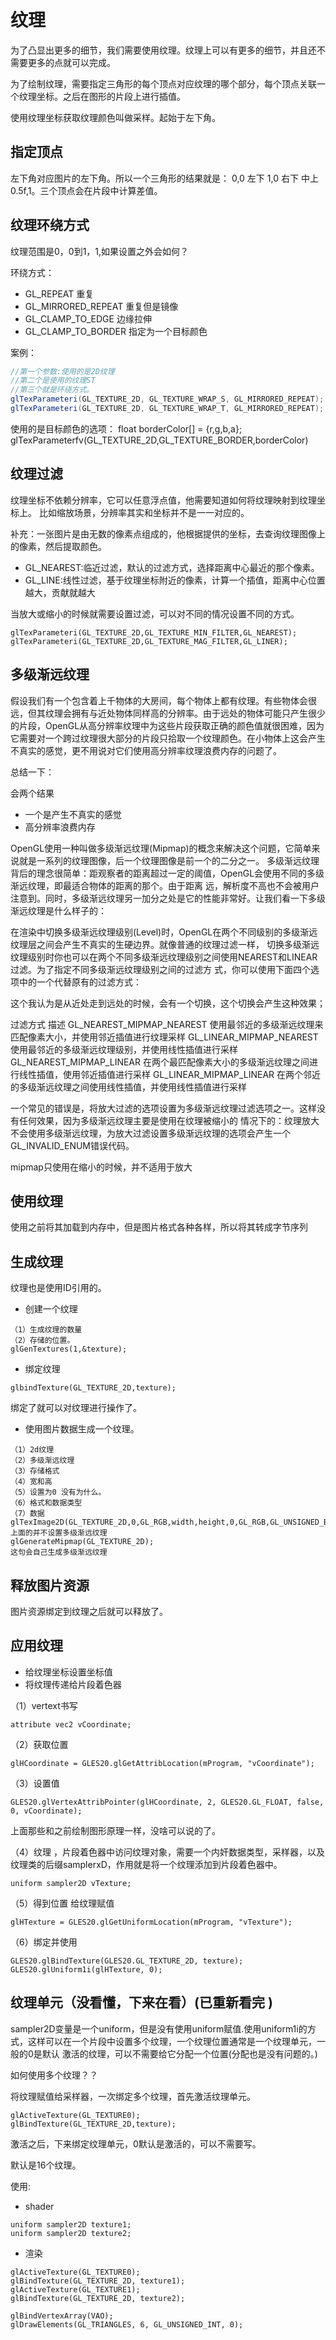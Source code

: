 # 纹理

为了凸显出更多的细节，我们需要使用纹理。纹理上可以有更多的细节，并且还不需要更多的点就可以完成。

为了绘制纹理，需要指定三角形的每个顶点对应纹理的哪个部分，每个顶点关联一个纹理坐标。之后在图形的片段上进行插值。

使用纹理坐标获取纹理颜色叫做采样。起始于左下角。

## 指定顶点

左下角对应图片的左下角。所以一个三角形的结果就是：
0,0  左下  1,0  右下    中上  0.5f,1。三个顶点会在片段中计算差值。

## 纹理环绕方式

纹理范围是0，0到1，1,如果设置之外会如何？

环绕方式：
- GL_REPEAT             重复
- GL_MIRRORED_REPEAT    重复但是镜像
- GL_CLAMP_TO_EDGE      边缘拉伸
- GL_CLAMP_TO_BORDER    指定为一个目标颜色

案例：
```java
//第一个参数:使用的是2D纹理
//第二个是使用的纹理ST
//第三个就是环绕方式。
glTexParameteri(GL_TEXTURE_2D, GL_TEXTURE_WRAP_S, GL_MIRRORED_REPEAT);
glTexParameteri(GL_TEXTURE_2D, GL_TEXTURE_WRAP_T, GL_MIRRORED_REPEAT);
```

使用的是目标颜色的选项：
float borderColor[] = {r,g,b,a};
glTexParameterfv(GL_TEXTURE_2D,GL_TEXTURE_BORDER,borderColor)

## 纹理过滤

纹理坐标不依赖分辨率，它可以任意浮点值，他需要知道如何将纹理映射到纹理坐标上。
比如缩放场景，分辨率其实和坐标并不是一一对应的。

补充：一张图片是由无数的像素点组成的，他根据提供的坐标，去查询纹理图像上的像素，然后提取颜色。

- GL_NEAREST:临近过滤，默认的过滤方式，选择距离中心最近的那个像素。
- GL_LINE:线性过滤，基于纹理坐标附近的像素，计算一个插值，距离中心位置越大，贡献就越大

当放大或缩小的时候就需要设置过滤，可以对不同的情况设置不同的方式。

```
glTexParameteri(GL_TEXTURE_2D,GL_TEXTURE_MIN_FILTER,GL_NEAREST);
glTexParameteri(GL_TEXTURE_2D,GL_TEXTURE_MAG_FILTER,GL_LINER);
```

## 多级渐远纹理

假设我们有一个包含着上千物体的大房间，每个物体上都有纹理。有些物体会很远，但其纹理会拥有与近处物体同样高的分辨率。由于远处的物体可能只产生很少的片段，OpenGL从高分辨率纹理中为这些片段获取正确的颜色值就很困难，因为它需要对一个跨过纹理很大部分的片段只拾取一个纹理颜色。在小物体上这会产生不真实的感觉，更不用说对它们使用高分辨率纹理浪费内存的问题了。

总结一下：

会两个结果
- 一个是产生不真实的感觉   
- 高分辨率浪费内存

OpenGL使用一种叫做多级渐远纹理(Mipmap)的概念来解决这个问题，它简单来说就是一系列的纹理图像，后一个纹理图像是前一个的二分之一。
多级渐远纹理背后的理念很简单：距观察者的距离超过一定的阈值，OpenGL会使用不同的多级渐远纹理，即最适合物体的距离的那个。由于距离
远，解析度不高也不会被用户注意到。同时，多级渐远纹理另一加分之处是它的性能非常好。让我们看一下多级渐远纹理是什么样子的：

在渲染中切换多级渐远纹理级别(Level)时，OpenGL在两个不同级别的多级渐远纹理层之间会产生不真实的生硬边界。就像普通的纹理过滤一样，
切换多级渐远纹理级别时你也可以在两个不同多级渐远纹理级别之间使用NEAREST和LINEAR过滤。为了指定不同多级渐远纹理级别之间的过滤方
式，你可以使用下面四个选项中的一个代替原有的过滤方式：

这个我认为是从近处走到远处的时候，会有一个切换，这个切换会产生这种效果；


过滤方式	描述
GL_NEAREST_MIPMAP_NEAREST	使用最邻近的多级渐远纹理来匹配像素大小，并使用邻近插值进行纹理采样
GL_LINEAR_MIPMAP_NEAREST	使用最邻近的多级渐远纹理级别，并使用线性插值进行采样
GL_NEAREST_MIPMAP_LINEAR	在两个最匹配像素大小的多级渐远纹理之间进行线性插值，使用邻近插值进行采样
GL_LINEAR_MIPMAP_LINEAR	在两个邻近的多级渐远纹理之间使用线性插值，并使用线性插值进行采样

一个常见的错误是，将放大过滤的选项设置为多级渐远纹理过滤选项之一。这样没有任何效果，因为多级渐远纹理主要是使用在纹理被缩小的
情况下的：纹理放大不会使用多级渐远纹理，为放大过滤设置多级渐远纹理的选项会产生一个GL_INVALID_ENUM错误代码。

mipmap只使用在缩小的时候，并不适用于放大

## 使用纹理

使用之前将其加载到内存中，但是图片格式各种各样，所以将其转成字节序列

## 生成纹理

纹理也是使用ID引用的。
- 创建一个纹理
```
（1）生成纹理的数量
（2）存储的位置。
glGenTextures(1,&texture);
```

- 绑定纹理

```
glbindTexture(GL_TEXTURE_2D,texture);
```

绑定了就可以对纹理进行操作了。

- 使用图片数据生成一个纹理。
```
（1）2d纹理
（2）多级渐远纹理
（3）存储格式
（4）宽和高
（5）设置为0 没有为什么。
（6）格式和数据类型
（7）数据
glTexImage2D(GL_TEXTURE_2D,0,GL_RGB,width,height,0,GL_RGB,GL_UNSIGNED_BYTE,data);
上面的并不设置多级渐远纹理
glGenerateMipmap(GL_TEXTURE_2D);
这句会自己生成多级渐远纹理
```

## 释放图片资源


图片资源绑定到纹理之后就可以释放了。

## 应用纹理

- 给纹理坐标设置坐标值
- 将纹理传递给片段着色器

（1）vertext书写

```
attribute vec2 vCoordinate;
```

（2）获取位置

```
glHCoordinate = GLES20.glGetAttribLocation(mProgram, "vCoordinate");
```

（3）设置值  

```
GLES20.glVertexAttribPointer(glHCoordinate, 2, GLES20.GL_FLOAT, false, 0, vCoordinate);
```

上面那些和之前绘制图形原理一样，没啥可以说的了。

（4）纹理 ，片段着色器中访问纹理对象，需要一个内奸数据类型，采样器，以及纹理类的后缀samplerxD，作用就是将一个纹理添加到片段着色器中。

```
uniform sampler2D vTexture;
```

（5）得到位置  给纹理赋值

```
glHTexture = GLES20.glGetUniformLocation(mProgram, "vTexture");
```

（6）绑定并使用

```
GLES20.glBindTexture(GLES20.GL_TEXTURE_2D, texture);
GLES20.glUniform1i(glHTexture, 0);
```

## 纹理单元（没看懂，下来在看）(已重新看完  )

sampler2D变量是一个uniform，但是没有使用uniform赋值.使用uniform1i的方式，这样可以在一个片段中设置多个纹理，一个纹理位置通常是一个纹理单元，一般的0是默认
激活的纹理，可以不需要给它分配一个位置(分配也是没有问题的。)

如何使用多个纹理？？

将纹理赋值给采样器，一次绑定多个纹理，首先激活纹理单元。
```
glActiveTexture(GL_TEXTURE0);
glBindTexture(GL_TEXTURE_2D,texture);
```

激活之后，下来绑定纹理单元，0默认是激活的，可以不需要写。

默认是16个纹理。

使用:

- shader

```
uniform sampler2D texture1;
uniform sampler2D texture2;
```

-  渲染

```
glActiveTexture(GL_TEXTURE0);
glBindTexture(GL_TEXTURE_2D, texture1);
glActiveTexture(GL_TEXTURE1);
glBindTexture(GL_TEXTURE_2D, texture2);

glBindVertexArray(VAO);
glDrawElements(GL_TRIANGLES, 6, GL_UNSIGNED_INT, 0);
```

